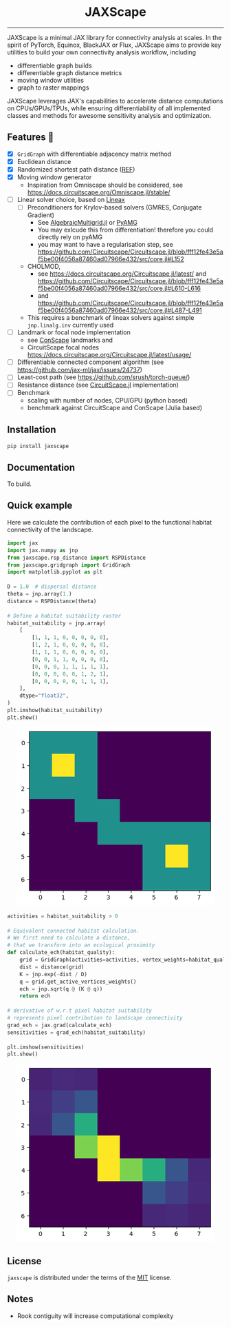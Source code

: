 <h1 align='center'>JAXScape</h1>

-----

<!-- [![PyPI - Version](https://img.shields.io/pypi/v/jaxscape.svg)](https://pypi.org/project/jaxscape)
[![PyPI - Python Version](https://img.shields.io/pypi/pyversions/jaxscape.svg)](https://pypi.org/project/jaxscape) -->

JAXScape is a minimal JAX library for connectivity analysis at scales. In the spirit of PyTorch, Equinox, BlackJAX or Flux, JAXScape aims to provide key utilities to build your own connectivity analysis workflow, including

- differentiable graph builds
- differentiable graph distance metrics
- moving window utilities
- graph to raster mappings

JAXScape leverages JAX's capabilities to accelerate distance computations on CPUs/GPUs/TPUs, while ensuring differentiability of all implemented classes and methods for awesome sensitivity analysis and optimization.


## Features 🚀
- [x] `GridGraph` with differentiable adjacency matrix method
- [x] Euclidean distance
- [x] Randomized shortest path distance ([REF](https://arxiv.org/pdf/1212.1666))
- [x] Moving window generator
  - Inspiration from Omniscape should be considered, see https://docs.circuitscape.org/Omniscape.jl/stable/
- [ ] Linear solver choice, based on [Lineax](https://github.com/patrick-kidger/lineax)
  - [ ] Preconditioners for Krylov-based solvers (GMRES, Conjugate Gradient)
    - See [AlgebraicMultigrid.jl](https://github.com/JuliaLinearAlgebra/)  or [PyAMG](https://github.com/pyamg/pyamg)
    - You may exlcude this from differentiation! therefore you could directly rely on pyAMG
    - you may want to have a regularisation step, see https://github.com/Circuitscape/Circuitscape.jl/blob/fff12fe43e5af5be00f4056a87460ad07966e432/src/core.jl#L152
  - CHOLMOD, 
    - see https://docs.circuitscape.org/Circuitscape.jl/latest/ and https://github.com/Circuitscape/Circuitscape.jl/blob/fff12fe43e5af5be00f4056a87460ad07966e432/src/core.jl#L610-L616
    - and https://github.com/Circuitscape/Circuitscape.jl/blob/fff12fe43e5af5be00f4056a87460ad07966e432/src/core.jl#L487-L491
  - This requires a benchmark of lineax solvers against simple `jnp.linalg.inv` currently used
- [ ] Landmark or focal node implementation 
  - see [ConScape](https://conscape.org/notebooks/nbk_landmarks.html) landmarks and
  - CircuitScape focal nodes https://docs.circuitscape.org/Circuitscape.jl/latest/usage/
- [ ] Differentiable connected component algorithm (see https://github.com/jax-ml/jax/issues/24737)
- [ ] Least-cost path (see https://github.com/srush/torch-queue/)
- [ ] Resistance distance (see [CircuitScape.jl](https://github.com/Circuitscape/Circuitscape.jl/blob/master/src/core.jl) implementation)
- [ ] Benchmark
  - scaling with number of nodes, CPU/GPU (python based)
  - benchmark against CircuitScape and ConScape (Julia based)

## Installation

```console
pip install jaxscape
```

## Documentation

To build.

## Quick example

Here we calculate the contribution of each pixel to the functional habitat connectivity of the landscape.

```python
import jax
import jax.numpy as jnp
from jaxscape.rsp_distance import RSPDistance
from jaxscape.gridgraph import GridGraph
import matplotlib.pyplot as plt

D = 1.0  # dispersal distance
theta = jnp.array(1.)
distance = RSPDistance(theta)

# Define a habitat suitability raster
habitat_suitability = jnp.array(
    [
        [1, 1, 1, 0, 0, 0, 0, 0],
        [1, 2, 1, 0, 0, 0, 0, 0],
        [1, 1, 1, 0, 0, 0, 0, 0],
        [0, 0, 1, 1, 0, 0, 0, 0],
        [0, 0, 0, 1, 1, 1, 1, 1],
        [0, 0, 0, 0, 0, 1, 2, 1],
        [0, 0, 0, 0, 0, 1, 1, 1],
    ],
    dtype="float32",
)
plt.imshow(habitat_suitability)
plt.show()
```
<div align="center"><img src="habitat_quality.png" alt="Sensitivities"></div>


```python
activities = habitat_suitability > 0

# Equivalent connected habitat calculation.
# We first need to calculate a distance, 
# that we transform into an ecological proximity
def calculate_ech(habitat_quality):
    grid = GridGraph(activities=activities, vertex_weights=habitat_quality)
    dist = distance(grid)
    K = jnp.exp(-dist / D)
    q = grid.get_active_vertices_weights()
    ech = jnp.sqrt(q @ (K @ q)) 
    return ech

# derivative of w.r.t pixel habitat suitability 
# represents pixel contribution to landscape connectivity
grad_ech = jax.grad(calculate_ech)
sensitivities = grad_ech(habitat_suitability)

plt.imshow(sensitivities)
plt.show()
```
<div align="center"><img src="sensitivities.png" alt="Sensitivities"></div>


## License

`jaxscape` is distributed under the terms of the [MIT](https://spdx.org/licenses/MIT.html) license.


## Notes
- Rook contiguity will increase computational complexity
